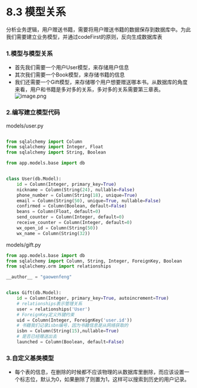 # 8.3 模型关系

分析业务逻辑，用户赠送书籍，需要将用户赠送书籍的数据保存到数据库中。为此我们需要建立业务模型，并通过codeFirst的原则，反向生成数据库表

### 1.模型与模型关系
- 首先我们需要一个用户User模型，来存储用户信息
- 其次我们需要一个Book模型，来存储书籍的信息
- 我们还需要一个Gift模型，来存储哪个用户想要赠送哪本书。从数据库的角度来看，用户和书籍是多对多的关系，多对多的关系需要第三章表。
![image.png](https://upload-images.jianshu.io/upload_images/7220971-c653697c9a9b5f2d.png?imageMogr2/auto-orient/strip%7CimageView2/2/w/1240)

### 2.编写建立模型代码

models/user.py
```python

from sqlalchemy import Column
from sqlalchemy import Integer, Float
from sqlalchemy import String, Boolean

from app.models.base import db


class User(db.Model):
    id = Column(Integer, primary_key=True)
    nickname = Column(String(24), nullable=False)
    phone_number = Column(String(18), unique=True)
    email = Column(String(50), unique=True, nullable=False)
    confirmed = Column(Boolean, default=False)
    beans = Column(Float, default=0)
    send_counter = Column(Integer, default=0)
    receive_counter = Column(Integer, default=0)
    wx_open_id = Column(String(50))
    wx_name = Column(String(32))
```

models/gift.py
```python
from app.models.base import db
from sqlalchemy import Column, String, Integer, ForeignKey, Boolean
from sqlalchemy.orm import relationships

__author__ = "gaowenfeng"


class Gift(db.Model):
    id = Column(Integer, primary_key=True, autoincrement=True)
    # relationships表示管理关系
    user = relationships('User')
    # ForeignKey定义外键约束
    uid = Column(Integer, ForeignKey('user.id'))
    # 书籍我们记录isbn编号，因为书籍信息是从网络获取的
    isbn = Column(String(15),nullable=True)
    # 是否已经赠送出去
    launched = Column(Boolean, default=False)
```

### 3.自定义基类模型

- 每个表的信息，在删除的时候都不应该物理的从数据库里删除，而应该设置一个标志位，默认为0，如果删除了则置为1，这样可以搜索到历史的用户记录。